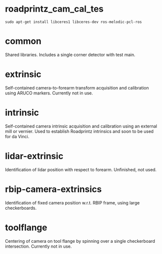# roadprintz_cam_cal_tes

`sudo apt-get install libceres1 libceres-dev ros-melodic-pcl-ros`

# common

Shared libraries. Includes a single corner detector with test main.

# extrinsic

Self-contained camera-to-forearm transform acquisition and calibration using ARUCO markers. Currently not in use.

# intrinsic

Self-contained camera intrinsic acquisition and calibration using an external mill or vernier. Used to establish Roadprintz intrinsics and soon to be used for da Vinci.

# lidar-extrinsic

Identification of lidar position with respect to forearm. Unfinished, not used.

# rbip-camera-extrinsics

Identification of fixed camera position w.r.t. RBIP frame, using large checkerboards.

# toolflange

Centering of camera on tool flange by spinning over a single checkerboard intersection. Currently not in use.
